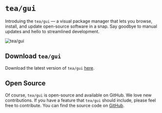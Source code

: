 # `tea/gui`

Introduing the `tea/gui` — a visual package manager that lets you browse, install, and update open-source software in a snap. Say goodbye to manual updates and hello to streamlined development.

![tea/gui](../../assets/gui-image.png)

## Download `tea/gui`

Download the latest version of `tea/gui` [here](https://tea.xyz/gui).

## Open Source

Of course, `tea/gui` is open-source and available on GitHub. We love new contributions. If you have a feature that `tea/gui` should include, please feel free to contribute. You can find the source code on [GitHub](https://github.com/teaxyz/gui).
